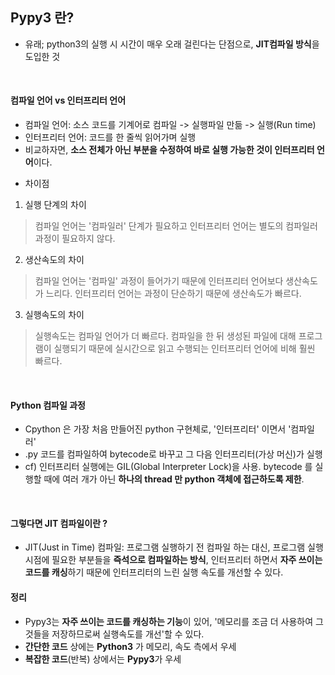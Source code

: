 ## Pypy3 란?

- 유래; python3의 실행 시 시간이 매우 오래 걸린다는 단점으로, **JIT컴파일 방식**을 도입한 것

<br>

#### 컴파일 언어 vs 인터프리터 언어  
- 컴파일 언어: 소스 코드를 기계어로 컴파일 -> 실행파일 만듦 -> 실행(Run time)
- 인터프리터 언어: 코드를 한 줄씩 읽어가며 실행
- 비교하자면, **소스 전체가 아닌 부분을 수정하여 바로 실행 가능한 것이 인터프리터 언어**이다.

* 차이점
1. 실행 단계의 차이  
> 컴파일 언어는 '컴파일러' 단계가 필요하고 인터프리터 언어는 별도의 컴파일러 과정이 필요하지 않다.

2. 생산속도의 차이  
> 컴파일 언어는 '컴파일' 과정이 들어가기 때문에 인터프리터 언어보다 생산속도가 느리다. 인터프리터 언어는 과정이 단순하기 때문에 생산속도가 빠르다.  

3. 실행속도의 차이  
> 실행속도는 컴파일 언어가 더 빠르다. 컴파일을 한 뒤 생성된 파일에 대해 프로그램이 실행되기 때문에 실시간으로 읽고 수행되는 인터프리터 언어에 비해 훨씬 빠르다.

<br>

#### Python 컴파일 과정  
- Cpython 은 가장 처음 만들어진 python 구현체로, '인터프리터' 이면서 '컴파일러'
- .py 코드를 컴파일하여 bytecode로 바꾸고 그 다음 인터프리터(가상 머신)가 실행
- cf) 인터프리터 실행에는 GIL(Global Interpreter Lock)을 사용. bytecode 를 실행할 때에 여러 개가 아닌 **하나의 thread 만 python 객체에 접근하도록 제한**.  

<br>

#### 그렇다면 JIT 컴파일이란 ?
* JIT(Just in Time) 컴파일: 프로그램 실행하기 전 컴파일 하는 대신, 프로그램 실행 시점에 필요한 부분들을 **즉석으로 컴파일하는 방식**, 인터프리터 하면서 **자주 쓰이는 코드를 캐싱**하기 때문에 인터프리터의 느린 실행 속도를 개선할 수 있다.

#### 정리
- Pypy3는 **자주 쓰이는 코드를 캐싱하는 기능**이 있어, '메모리를 조금 더 사용하여 그것들을 저장하므로써 실행속도를 개선'할 수 있다.
- **간단한 코드** 상에는 **Python3** 가 메모리, 속도 측에서 우세
- **복잡한 코드**(반복) 상에서는 **Pypy3**가 우세

